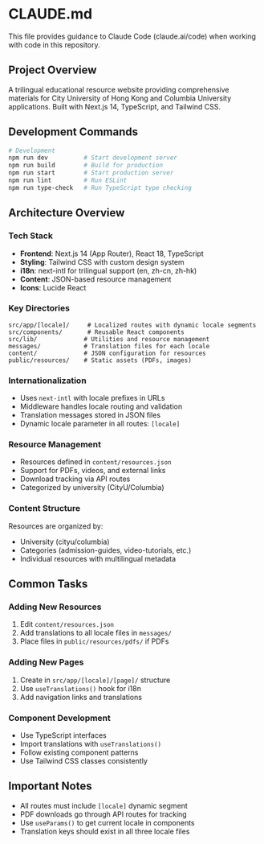 # CLAUDE.md

This file provides guidance to Claude Code (claude.ai/code) when working with code in this repository.

## Project Overview

A trilingual educational resource website providing comprehensive materials for City University of Hong Kong and Columbia University applications. Built with Next.js 14, TypeScript, and Tailwind CSS.

## Development Commands

```bash
# Development
npm run dev          # Start development server
npm run build        # Build for production  
npm run start        # Start production server
npm run lint         # Run ESLint
npm run type-check   # Run TypeScript type checking
```

## Architecture Overview

### Tech Stack
- **Frontend**: Next.js 14 (App Router), React 18, TypeScript
- **Styling**: Tailwind CSS with custom design system
- **i18n**: next-intl for trilingual support (en, zh-cn, zh-hk)
- **Content**: JSON-based resource management
- **Icons**: Lucide React

### Key Directories
```
src/app/[locale]/     # Localized routes with dynamic locale segments
src/components/       # Reusable React components
src/lib/             # Utilities and resource management
messages/            # Translation files for each locale
content/             # JSON configuration for resources
public/resources/    # Static assets (PDFs, images)
```

### Internationalization
- Uses `next-intl` with locale prefixes in URLs
- Middleware handles locale routing and validation
- Translation messages stored in JSON files
- Dynamic locale parameter in all routes: `[locale]`

### Resource Management
- Resources defined in `content/resources.json`
- Support for PDFs, videos, and external links
- Download tracking via API routes
- Categorized by university (CityU/Columbia)

### Content Structure
Resources are organized by:
- University (cityu/columbia)
- Categories (admission-guides, video-tutorials, etc.)
- Individual resources with multilingual metadata

## Common Tasks

### Adding New Resources
1. Edit `content/resources.json` 
2. Add translations to all locale files in `messages/`
3. Place files in `public/resources/pdfs/` if PDFs

### Adding New Pages
1. Create in `src/app/[locale]/[page]/` structure
2. Use `useTranslations()` hook for i18n
3. Add navigation links and translations

### Component Development  
- Use TypeScript interfaces
- Import translations with `useTranslations()`
- Follow existing component patterns
- Use Tailwind CSS classes consistently

## Important Notes

- All routes must include `[locale]` dynamic segment
- PDF downloads go through API routes for tracking
- Use `useParams()` to get current locale in components
- Translation keys should exist in all three locale files
